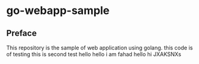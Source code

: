 # go-webapp-sample



## Preface
This repository is the sample of web application using golang.
this code is of testing 
this is second test
hello
hello i am fahad
hello
hi
JXAKSNXs
